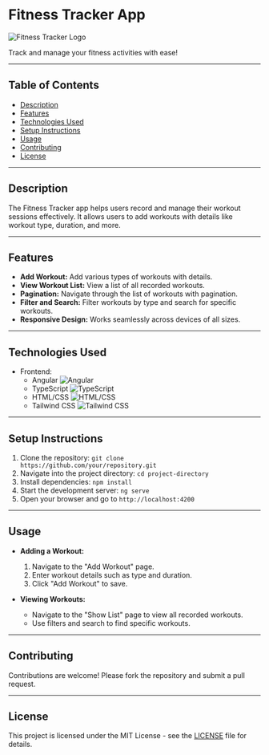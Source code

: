 # Fitness Tracker App

![Fitness Tracker Logo](https://example.com/logo.png)

Track and manage your fitness activities with ease!

---

## Table of Contents

- [Description](#description)
- [Features](#features)
- [Technologies Used](#technologies-used)
- [Setup Instructions](#setup-instructions)
- [Usage](#usage)
- [Contributing](#contributing)
- [License](#license)

---

## Description

The Fitness Tracker app helps users record and manage their workout sessions effectively. It allows users to add workouts with details like workout type, duration, and more.

---

## Features

- **Add Workout:** Add various types of workouts with details.
- **View Workout List:** View a list of all recorded workouts.
- **Pagination:** Navigate through the list of workouts with pagination.
- **Filter and Search:** Filter workouts by type and search for specific workouts.
- **Responsive Design:** Works seamlessly across devices of all sizes.

---

## Technologies Used

- Frontend:
  - Angular ![Angular](https://skillicons.com/api/v1/skillicons/icons/angular.svg)
  - TypeScript ![TypeScript](https://skillicons.com/api/v1/skillicons/icons/typescript.svg)
  - HTML/CSS ![HTML/CSS](https://skillicons.com/api/v1/skillicons/icons/html5-css3.svg)
  - Tailwind CSS ![Tailwind CSS](https://skillicons.com/api/v1/skillicons/icons/tailwindcss.svg)

---

## Setup Instructions

1. Clone the repository: `git clone https://github.com/your/repository.git`
2. Navigate into the project directory: `cd project-directory`
3. Install dependencies: `npm install`
4. Start the development server: `ng serve`
5. Open your browser and go to `http://localhost:4200`

---

## Usage

- **Adding a Workout:**

  1. Navigate to the "Add Workout" page.
  2. Enter workout details such as type and duration.
  3. Click "Add Workout" to save.

- **Viewing Workouts:**
  - Navigate to the "Show List" page to view all recorded workouts.
  - Use filters and search to find specific workouts.

---

## Contributing

Contributions are welcome! Please fork the repository and submit a pull request.

---

## License

This project is licensed under the MIT License - see the [LICENSE](LICENSE) file for details.
